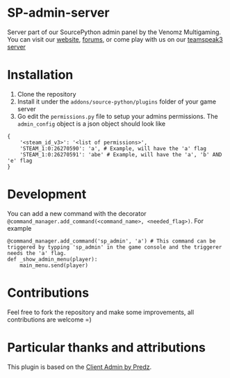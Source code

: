 # SP-admin-server
Server part of our SourcePython admin panel by the Venomz Multigaming. You can visit our [website](https://venomz.fr), [forums](https://forum.venomz.fr), or come play with us on our [teamspeak3 server](ts3server://ts.venomz.fr/?port=9988)


# Installation
1. Clone the repository
2. Install it under the `addons/source-python/plugins` folder of your game server
3. Go edit the `permissions.py` file to setup your admins permissions. The `admin_config` object is a json object should look like
```
{
	'<steam_id_v3>': '<list of permissions>',
	'STEAM_1:0:26270590': 'a', # Example, will have the 'a' flag
	'STEAM_1:0:26270591': 'abe' # Example, will have the 'a', 'b' AND 'e' flag
}
```

# Development
You can add a new command with the decorator `@command_manager.add_command(<command_name>, <needed_flag>)`.
For example
```
@command_manager.add_command('sp_admin', 'a') # This command can be triggered by typping 'sp_admin' in the game console and the triggerer needs the 'a' flag.
def _show_admin_menu(player):
	main_menu.send(player)
```

# Contributions
Feel free to fork the repository and make some improvements, all contributions are welcome =)

# Particular thanks and attributions
This plugin is based on the [Client Admin by Predz](https://github.com/Predz/Client-Admin).
